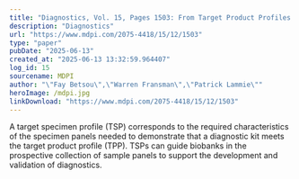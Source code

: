 ```yaml
---
title: "Diagnostics, Vol. 15, Pages 1503: From Target Product Profiles (TPPs) to Target Specimen Profiles (TSPs): A New Concept in Infectious Disease Biobanking for Diagnostic Applications"
description: "Diagnostics"
url: "https://www.mdpi.com/2075-4418/15/12/1503"
type: "paper"
pubDate: "2025-06-13"
created_at: "2025-06-13 13:32:59.964407"
log_id: 15
sourcename: MDPI
author: "\"Fay Betsou\",\"Warren Fransman\",\"Patrick Lammie\""
heroImage: /mdpi.jpg
linkDownload: "https://www.mdpi.com/2075-4418/15/12/1503"
---
```


A target specimen profile (TSP) corresponds to the required characteristics of the specimen panels needed to demonstrate that a diagnostic kit meets the target product profile (TPP). TSPs can guide biobanks in the prospective collection of sample panels to support the development and validation of diagnostics.
